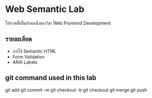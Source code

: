 # Web Semantic Lab
โปรเจคนี้เป็นส่วนหนึ่งของวิชา Web Frontend Development

## รายละเอียด
- การใช้ Semantic HTML
- Form Validation
- ARIA Labels

## git command used in this lab
git add <filename>
git commit -m <comment>
git checkout -b <branch>
git checkout <branch>
git merge <branch>
git push